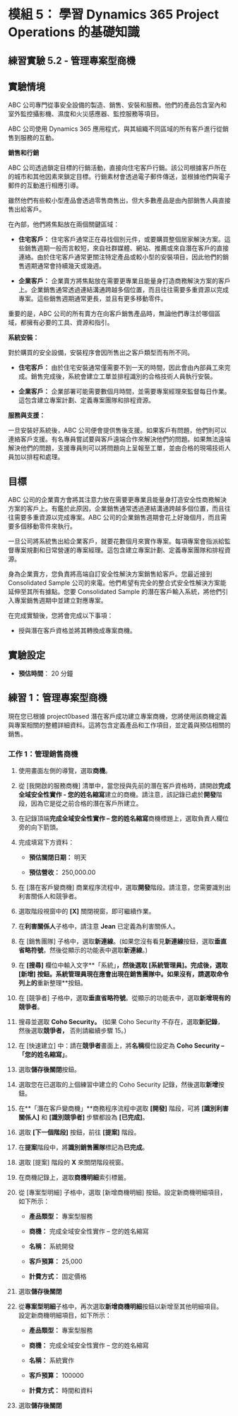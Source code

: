 ﻿---
lab:
    title: '實驗 5.2： 管理專案型商機'
    module: '模組 5： 學習 Dynamics 365 Project Operations 的基礎知識'
---

模組 5： 學習 Dynamics 365 Project Operations 的基礎知識
========================

## 練習實驗 5.2 - 管理專案型商機

## 實驗情境

ABC 公司專門從事安全設備的製造、銷售、安裝和服務。他們的產品包含室內和室外監控攝影機、濕度和火災感應器、監控服務等項目。 

ABC 公司使用 Dynamics 365 應用程式，與其組織不同區域的所有客戶進行從銷售到服務的互動。 

**銷售和行銷**

ABC 公司透過鎖定目標的行銷活動，直接向住宅客戶行銷。該公司根據客戶所在的城市和其他因素來鎖定目標。行銷素材會透過電子郵件傳送，並根據他們與電子郵件的互動進行相應引導。 

雖然他們有些較小型產品會透過零售商售出，但大多數產品是由內部銷售人員直接售出給客戶。

在內部，他們將焦點放在兩個關鍵區域： 

- **住宅客戶：** 住宅客戶通常正在尋找個別元件，或要購買整個居家解決方案。這些銷售週期一般而言較短，來自社群媒體、網站、推薦或來自潛在客戶的直接連絡。由於住宅客戶通常更關注特定產品或較小型的安裝項目，因此他們的銷售週期通常會持續幾天或幾週。 

- **企業客戶：** 企業賣方將焦點放在需要更專業且能量身打造商務解決方案的客戶上。企業銷售通常透過連結溝通跨越多個位置，而且往往需要多重資源以完成專案。這些銷售週期通常更長，並且有更多移動零件。 

重要的是，ABC 公司的所有賣方在向客戶銷售產品時，無論他們專注於哪個區域，都擁有必要的工具、資源和指引。 

**系統安裝：**

對於購買的安全設備，安裝程序會因所售出之客戶類型而有所不同。 

- **住宅客戶：** 由於住宅安裝通常僅需要不到一天的時間，因此會由內部員工來完成。銷售完成後，系統會建立工單並排程識別的合格技術人員執行安裝。 

- **企業客戶：** 企業部署可能需要數個月時間，並需要專案經理來監督每日作業。這包含建立專案計劃、定義專案團隊和排程資源。 

**服務與支援：**

一旦安裝好系統後，ABC 公司便會提供售後支援。如果客戶有問題，他們則可以連絡客戶支援。有名專員嘗試要與客戶遠端合作來解決他們的問題。如果無法遠端解決他們的問題，支援專員則可以將問題向上呈報至工單，並由合格的現場技術人員加以排程和處理。 
## 目標

ABC 公司的企業賣方會將其注意力放在需要更專業且能量身打造安全性商務解決方案的客戶上。有鑑於此原因，企業銷售通常透過連結溝通跨越多個位置，而且往往需要多重資源以完成專案。ABC 公司的企業銷售週期會花上好幾個月，而且需要多個移動零件來執行。 

一旦公司將系統售出給企業客戶，就要花數個月來實作專案。每項專案會指派給監督專案規劃和日常營運的專案經理。這包含建立專案計劃、定義專案團隊和排程資源。 

身為企業賣方，您負責將高端自訂安全性解決方案銷售給客戶。您最近接到 Consolidated Sample 公司的來電。他們希望有完全的整合式安全性解決方案能延伸至其所有據點。您要 Consolidated Sample 的潛在客戶輸入系統，將他們引入專案銷售週期中並建立對應專案。 

在完成實驗後，您將會完成以下事項：

- 授與潛在客戶資格並將其轉換成專案商機。

## 實驗設定

  - **預估時間**： 20 分鐘
  
## 練習 1：管理專案型商機 

現在您已根據 project0based 潛在客戶成功建立專案商機，您將使用該商機定義與專案相關的整體詳細資料。這將包含定義產品和工作項目，並定義與預估相關的銷售。 

### 工作 1：管理銷售商機 

1. 使用畫面左側的導覽，選取**商機**。 

2. 從 [我開啟的服務商機] 清單中，當您授與先前的潛在客戶資格時，請開啟**完成全域安全性實作 - 您的姓名縮寫**建立的商機。請注意，該記錄已處於**開發**階段，因為它是從之前合格的潛在客戶所建立。  

3. 在記錄頂端**完成全域安全性實作 – 您的姓名縮寫**商機標題上，選取負責人欄位旁的向下箭頭。 

4. 完成填寫下方資料：

	- **預估關閉日期：** 明天

	- **預估營收：** 250,000.00

5. 在 [潛在客戶變商機] 商業程序流程中，選取**開發**階段。請注意，您需要識別出利害關係人和競爭者。

6. 選取階段視窗中的 **[X]** 關閉視窗，即可繼續作業。 

7. 在**利害關係人**子格中，請注意 **Jean** 已定義為利害關係人。 

8. 在 [銷售團隊] 子格中，選取**新連線**。(如果您沒有看見**新連線**按鈕，選取**垂直省略符號**，然後從顯示的功能表中選取**新連線**。) 

9. 在 **[搜尋]** 欄位中輸入文字**「系統」**，然後選取 **[系統管理員]**。完成後，選取 **[新增]** 按鈕。系統管理員現在應會出現在銷售團隊中。如果沒有，請選取命令列上的**重新整理**按鈕。 

10. 在 [競爭者] 子格中，選取**垂直省略符號**。從顯示的功能表中，選取**新增現有的競爭者**。 

11. 搜尋並選取 **Coho Security。** (如果 Coho Security 不存在，選取**新記錄**， 然後選取**競爭者，** 否則請繼續步驟 15。)  

12. 在 [快速建立] 中：請在**競爭者**畫面上，將**名稱**欄位設定為 **Coho Security –「您的姓名縮寫」**。

13. 選取**儲存後關閉**按鈕。

14. 選取您在已選取的上個練習中建立的 Coho Security 記錄，然後選取**新增**按鈕。 

15. 在**「潛在客戶變商機」**商務程序流程中選取 **[開發]** 階段，可將 **[識別利害關係人]** 和 **[識別競爭者]** 步驟都設為 **[已完成]**。 

16. 選取 **[下一個階段]** 按鈕，前往 **[提案]** 階段。

17. 在**提案**階段中，將**識別銷售團隊**標記為**已完成**。

18. 選取 [提案] 階段的 **X** 來關閉階段視窗。 

19. 在商機記錄上，選取**商機明細**索引標籤。

20. 從 [專案型明細] 子格中，選取 [新增商機明細] 按鈕。設定新商機明細項目，如下所示：

	- **產品類型：** 專案型服務

	- **商機：** 完成全域安全性實作 – 您的姓名縮寫

	- **名稱：** 系統開發

	- **客戶預算：** 25,000

	- **計費方式：** 固定價格

21. 選取**儲存後關閉**

22. 從**專案型明細**子格中，再次選取**新增商機明細**按鈕以新增至其他明細項目。   
‎設定新商機明細項目，如下所示：

	- **產品類型：** 專案型服務

	- **商機：** 完成全域安全性實作 – 您的姓名縮寫

	- **名稱：** 系統實作 

	- **客戶預算：** 100000 

	- **計費方式：** 時間和資料

23. 選取**儲存後關閉**
